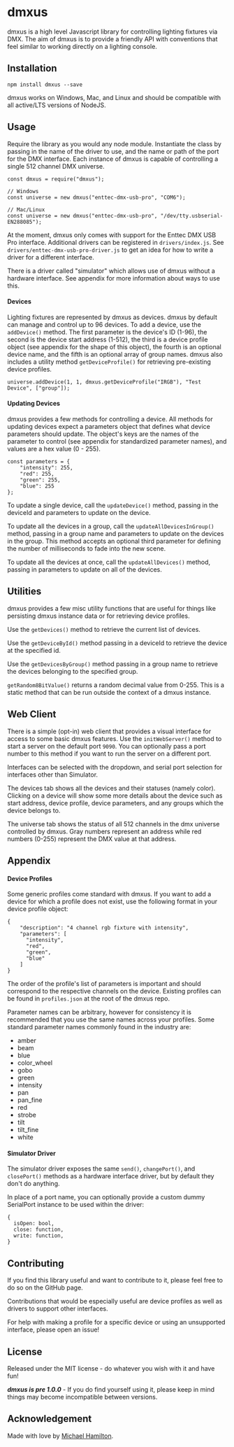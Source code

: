 # dmxus

dmxus is a high level Javascript library for controlling lighting fixtures via DMX. The aim of dmxus is to provide a friendly API with conventions that feel similar to working directly on a lighting console.



## Installation

```
npm install dmxus --save
```

dmxus works on Windows, Mac, and Linux and should be compatible with all active/LTS versions of NodeJS.



## Usage

Require the library as you would any node module. Instantiate the class by passing in the name of the driver to use, and the name or path of the port for the DMX interface.  Each instance of dmxus is capable of controlling a single 512 channel DMX universe.
```
const dmxus = require("dmxus");

// Windows
const universe = new dmxus("enttec-dmx-usb-pro", "COM6");

// Mac/Linux
const universe = new dmxus("enttec-dmx-usb-pro", "/dev/tty.usbserial-EN288085");
```

At the moment, dmxus only comes with support for the Enttec DMX USB Pro interface. Additional drivers can be registered in `drivers/index.js`. See `drivers/enttec-dmx-usb-pro-driver.js` to get an idea for how to write a driver for a different interface.

There is a driver called "simulator" which allows use of dmxus without a hardware interface. See appendix for more information about ways to use this.


#### Devices

Lighting fixtures are represented by dmxus as devices. dmxus by default can manage and control up to 96 devices. To add a device, use the `addDevice()` method. 
The first parameter is the device's ID (1-96), the second is the device start address (1-512), the third is a device profile object (see appendix for the shape of this object), the fourth is an optional device name, and the fifth is an optional array of group names.
dmxus also includes a utility method `getDeviceProfile()` for retrieving pre-existing device profiles.
```
universe.addDevice(1, 1, dmxus.getDeviceProfile("IRGB"), "Test Device", ["group"]);
```


#### Updating Devices

dmxus provides a few methods for controlling a device.  All methods for updating devices expect a parameters object that defines what device parameters should update. The object's keys are the names of the parameter to control (see appendix for standardized parameter names), and values are a hex value (0 - 255).
```
const parameters = {
    "intensity": 255,
    "red": 255,
    "green": 255,
    "blue": 255
};
```

To update a single device, call the `updateDevice()` method, passing in the deviceId and parameters to update on the device.

To update all the devices in a group, call the `updateAllDevicesInGroup()` method, passing in a group name and parameters to update on the devices in the group. This method accepts an optional third parameter for defining the number of milliseconds to fade into the new scene.

To update all the devices at once, call the `updateAllDevices()` method, passing in parameters to update on all of the devices.



## Utilities

dmxus provides a few misc utility functions that are useful for things like persisting dmxus instance data or for retrieving device profiles.

Use the `getDevices()` method to retrieve the current list of devices.

Use the `getDeviceById()` method passing in a deviceId to retrieve the device at the specified id.

Use the `getDevicesByGroup()` method passing in a group name to retrieve the devices belonging to the specified group.

`getRandom8BitValue()` returns a random decimal value from 0-255. This is a static method that can be run outside the context of a dmxus instance. 



## Web Client

There is a simple (opt-in) web client that provides a visual interface for access to some basic dmxus features. Use the `initWebServer()` method to start a server on the default port `9090`. You can optionally pass a port number to this method if you want to run the server on a different port.

Interfaces can be selected with the dropdown, and serial port selection for interfaces other than Simulator.

The devices tab shows all the devices and their statuses (namely color). Clicking on a device will show some more details about the device such as start address, device profile, device parameters, and any groups which the device belongs to.

The universe tab shows the status of all 512 channels in the dmx universe controlled by dmxus. Gray numbers represent an address while red numbers (0-255) represent the DMX value at that address. 


## Appendix

#### Device Profiles

Some generic profiles come standard with dmxus. If you want to add a device for which a profile does not exist, use the following format in your device profile object:
```
{
    "description": "4 channel rgb fixture with intensity",
    "parameters": [
      "intensity",
      "red",
      "green",
      "blue"
    ]
}
```
The order of the profile's list of parameters is important and should correspond to the respective channels on the device. Existing profiles can be found in `profiles.json` at the root of the dmxus repo.

Parameter names can be arbitrary, however for consistency it is recommended that you use the same names across your profiles. Some standard parameter names commonly found in the industry are:
* amber
* beam
* blue
* color_wheel
* gobo
* green
* intensity
* pan
* pan_fine
* red
* strobe
* tilt
* tilt_fine
* white


#### Simulator Driver

The simulator driver exposes the same `send()`, `changePort()`, and `closePort()` methods as a hardware interface driver, but by default they don't do anything.

In place of a port name, you can optionally provide a custom dummy SerialPort instance to be used within the driver:
```
{
  isOpen: bool,
  close: function,
  write: function,
}
```



## Contributing

If you find this library useful and want to contribute to it, please feel free to do so on the GitHub page. 

Contributions that would be especially useful are device profiles as well as drivers to support other interfaces.

For help with making a profile for a specific device or using an unsupported interface, please open an issue! 



## License

Released under the MIT license - do whatever you wish with it and have fun!

_**dmxus is pre 1.0.0**_ - If you do find yourself using it, please keep in mind things may become incompatible between versions.



## Acknowledgement
Made with love by [Michael Hamilton](http://miska.me).
